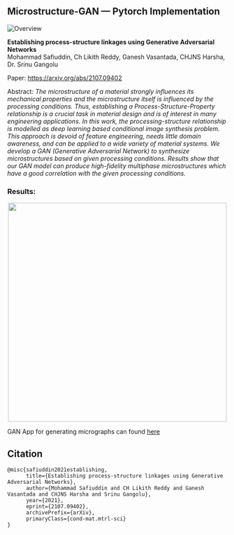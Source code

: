 ## Microstructure-GAN &mdash; Pytorch Implementation

![Overview](https://github.com/safi842/Microstructure-GAN/blob/main/docs/Omni%20BigGAN%20-%20Overview.jpg)

**Establishing process-structure linkages using Generative Adversarial Networks**<br>
Mohammad Safiuddin, Ch Likith Reddy, Ganesh Vasantada, CHJNS Harsha, Dr. Srinu Gangolu<br>

Paper: https://arxiv.org/abs/2107.09402<br>

[comment]: <> (Tero Karras, Samuli Laine, Miika Aittala, Janne Hellsten, Jaakko Lehtinen, Timo Aila<br>)
[comment]: <> (Paper: http://arxiv.org/abs/1912.04958<br>)

Abstract: *The microstructure of a material strongly influences its mechanical properties
and the microstructure itself is influenced by the processing conditions. Thus,
establishing a Process-Structure-Property relationship is a crucial task in material design and is of interest in many engineering applications. In this work,
the processing-structure relationship is modelled as deep learning based conditional image synthesis problem. This approach is devoid of feature engineering,
needs little domain awareness, and can be applied to a wide variety of material
systems. We develop a GAN (Generative Adversarial Network) to synthesize
microstructures based on given processing conditions. Results show that our GAN model
can produce high-fidelity multiphase microstructures which have a good correlation with the given processing conditions.*

### Results:

<p align="center">
  <img src="https://github.com/safi842/Microstructure-GAN/blob/main/docs/Gen%20vs%20Real.jpg" width="500" />
</p>

GAN App for generating micrographs can found [here](https://github.com/safi842/Microstructure-GAN/tree/main/app)
## Citation

```
@misc{safiuddin2021establishing,
      title={Establishing process-structure linkages using Generative Adversarial Networks}, 
      author={Mohammad Safiuddin and CH Likith Reddy and Ganesh Vasantada and CHJNS Harsha and Srinu Gangolu},
      year={2021},
      eprint={2107.09402},
      archivePrefix={arXiv},
      primaryClass={cond-mat.mtrl-sci}
}
```

